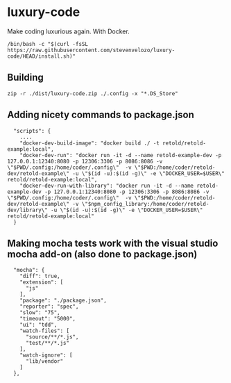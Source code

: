 # luxury-code
Make coding luxurious again.  With Docker.

```
/bin/bash -c "$(curl -fsSL https://raw.githubusercontent.com/stevenvelozo/luxury-code/HEAD/install.sh)"
```

## Building

```
zip -r ./dist/luxury-code.zip ./.config -x "*.DS_Store"
```

## Adding nicety commands to package.json

```
  "scripts": {
  	....
    "docker-dev-build-image": "docker build ./ -t retold/retold-example:local",
    "docker-dev-run": "docker run -it -d --name retold-example-dev -p 127.0.0.1:12340:8080 -p 12306:3306 -p 8086:8086 -v \"$PWD/.config:/home/coder/.config\"  -v \"$PWD:/home/coder/retold-dev/retold-example\" -u \"$(id -u):$(id -g)\" -e \"DOCKER_USER=$USER\" retold/retold-example:local",
    "docker-dev-run-with-library": "docker run -it -d --name retold-example-dev -p 127.0.0.1:12340:8080 -p 12306:3306 -p 8086:8086 -v \"$PWD/.config:/home/coder/.config\"  -v \"$PWD:/home/coder/retold-dev/retold-example\" -v \"$npm_config_library:/home/coder/retold-dev/library\" -u \"$(id -u):$(id -g)\" -e \"DOCKER_USER=$USER\" retold/retold-example:local"
  }
```

## Making mocha tests work with the visual studio mocha add-on (also done to package.json)
```
  "mocha": {
    "diff": true,
    "extension": [
      "js"
    ],
    "package": "./package.json",
    "reporter": "spec",
    "slow": "75",
    "timeout": "5000",
    "ui": "tdd",
    "watch-files": [
      "source/**/*.js",
      "test/**/*.js"
    ],
    "watch-ignore": [
      "lib/vendor"
    ]
  },
```
